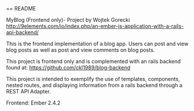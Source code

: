== README

MyBlog (Frontend only)- Project by Wojtek Gorecki
http://9elements.com/io/index.php/an-ember-js-application-with-a-rails-api-backend/

This is the frontend implementation of a blog app. Users can post and view blog posts 
as well as post and view comments on blog posts.

This project is frontend only and is complemented with an rails backend found at: 
https://github.com/ckl1989/blog-backend

This project is intended to exemplify the use of templates, components, nested routes, and
displaying information from a rails backend through a REST API Adapter.

Frontend: Ember 2.4.2
